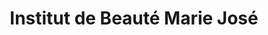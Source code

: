 ---
title: "Institut de Beauté Marie José"
url: /rennes/institut-de-beaute-marie-jose/
shop: beauté
---